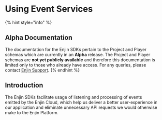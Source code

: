 # Using Event Services

{% hint style="info" %}
## Alpha Documentation

The documentation for the Enjin SDKs pertain to the Project and Player schemas which are currently in an **Alpha** release. The Project and Player schemas are **not yet publicly available** and therefore this documentation is limited only to those who already have access. For any queries, please contact [Enjin Support](mailto:support@enjin.io).
{% endhint %}

## Introduction

The Enjin SDKs facilitate usage of listening and processing of events emitted by the Enjin Cloud, which help us deliver a better user-experience in our application and eliminate unnecessary API requests we would otherwise make to the Enjin Platform.

